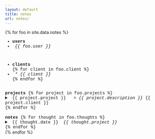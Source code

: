 ```yaml
---
layout: default
title: notes
url: notes/
---
```

{% for foo in site.data.notes %}  

<div style="font-family: courier new" class="col12 pad1">
  
  <div> <!--users-->
    <ul>
      <li><strong>users</strong></li>
      <li><em>&nbsp;{{ foo.user }}</em></li>
    </ul>
    <br>
  </div>  
  
  <div> <!--clients-->
    <ul>
      <li><strong>clients</strong></li>
      {% for client in foo.client %}
      <li><em>&nbsp;* {{ client }}</em></li>
      {% endfor %}  
    </ul>
    <br>
  </div>
  
  <div> <!--projects-->
    <strong>projects</strong>   
    {% for project in foo.projects %}  
    <details>     
      <summary>
        &nbsp;{{ project.project }}&nbsp;
        <em>&nbsp;>&nbsp;{{ project.description }}</em>
        <span class="fr">{{ project.client }}&nbsp;</span>
      </summary>   
      <br>
      {{ project.todo | markdownify }}
      <br>
      <hr>
    </details>  
    {% endfor %}   
  </div>
  <br>
 
  <div> <!--notes-->
    <strong>notes</strong>
      {% for thought in foo.thoughts %}  
      <details>  
        <summary>  
          &nbsp;{{ thought.date }}
          &nbsp;<em class="fr">{{ thought.project }}&nbsp;</em>  
        </summary>
        <br>
        <hr>
        {{ thought.note | markdownify }}
        <br>
      </details>    
      {% endfor %}    
  </div>
  
</div>  
{% endfor %}  
